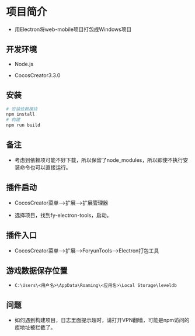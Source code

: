 # 项目简介

- 用Electron将web-mobile项目打包成Windows项目




## 开发环境

- Node.js

- CocosCreator3.3.0



## 安装

```bash
# 安装依赖模块
npm install
# 构建
npm run build
```



## 备注

- 考虑到依赖项可能不好下载，所以保留了node_modules，所以即使不执行安装命令也可以直接运行。



## 插件启动

- CocosCreator菜单-->扩展-->扩展管理器

- 选择项目，找到fy-electron-tools，启动。



## 插件入口

- CocosCreator菜单-->扩展-->ForyunTools-->Electron打包工具

## 游戏数据保存位置

- `C:\Users\<用户名>\AppData\Roaming\<应用名>\Local Storage\leveldb`

## 问题

- 如何遇到构建项目，日志里面提示超时，请打开VPN翻墙，可能是npm访问的库地址被拦截了。
